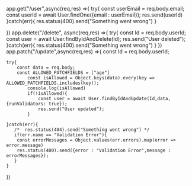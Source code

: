 


app.get("/user",async(req,res) =>{
    try{
        const userEmail = req.body.email;
        const userId =  await User.findOne({email : userEmail});
        res.send(userId)
    }catch(err){
        res.status(400).send("Something went wrong")
    }

})
app.delete("/delete", async(req,res) =>{
    try{
            const Id = req.body.userId;
             const user = await User.findByIdAndDelete(Id);
            res.send("User deleted");
    }catch(err){
        res.status(400).send("Something went wrong")
    }
})
app.patch("/update",async(req,res) =>{
    const Id = req.body.userId;

    try{
        const data = req.body;
        const ALLOWED_PATCHFIELDS = ["age"]
            const isAllowed = Object.keys(data).every(key => ALLOWED_PATCHFIELDS.includes(key));
            console.log(isAllowed)
            if(!isAllowed){
                const user = await User.findByIdAndUpdate(Id,data,{runValidators: true});
                res.send("User updated");
            }

    }catch(err){
       /*  res.status(404).send("Something went wrong") */
       if(err.name == "Validation Error"){
        const errorMessages = Object.values(err.errors).map(error => error.message)
        res.status(400).send({error : "Validation Error",message : errorMessages});
       }
    }
})
